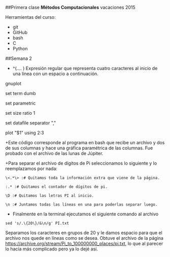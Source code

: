 ##Primera clase
**Métodos Computacionales** vacaciones 2015

Herramientas del curso:
+ git
+ GitHub
+ bash
+ C
+ Python

##Semana 2 

+ ^(.... ) Expresión regular que representa cuatro caracteres al inicio de una línea con un espacio a continuación.

gnuplot

set term dumb

set parametric

set size ratio 1

set datafile separator ","

plot "$1" using $2:$3

+Este código corresponde al programa en bash que recibe un archivo y dos de sus columnas y hace una gráfica paramétrica de las columnas. Fue probado con el archivo de las lunas de Júpiter.

+Para separar el archivo de dígitos de Pi seleccionamos lo siguiente y lo reemplazamos por nada:
```
\<.*\> :# Quitamos toda la información extra que viene de la página.

:.* :# Quitamos el contador de dígitos de pi.

\D :# Quitamos las letras PI al inicio.

\n :# Juntamos todas las líneas en una para poderlas separar luego.
```
+ Finalmente en la terminal ejecutamos el siguiente comando al archivo
```
sed 's/.\{20\}/&\n/g' PI.txt
```
Separamos los caracteres en grupos de 20 y le damos espacio para que el archivo nos quede en líneas como se desea. Obtuve el archivo de la página https://archive.org/stream/Pi_to_100000000_places/pi.txt, lo que al parecer lo hacía más complicado pero ya lo dejé así.